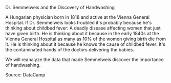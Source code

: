 Dr. Semmelweis and the Discovery of Handwashing

A Hungarian physician born in 1818 and active at the Vienna General Hospital. If Dr. Semmelweis looks troubled it's probably because he's thinking about childbed fever: A deadly disease affecting women that just have given birth. He is thinking about it because in the early 1840s at the Vienna General Hospital as many as 10% of the women giving birth die from it. He is thinking about it because he knows the cause of childbed fever: It's the contaminated hands of the doctors delivering the babies.

We will reanalyze the data that made Semmelweis discover the importance of handwashing.

Source: DataCamp